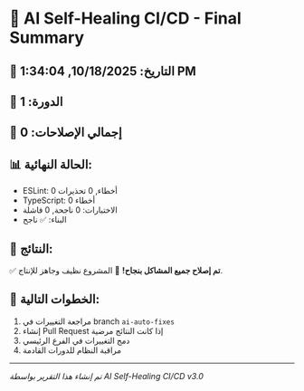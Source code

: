 # 🤖 AI Self-Healing CI/CD - Final Summary

## 📅 التاريخ: 10/18/2025, 1:34:04 PM
## 🔄 الدورة: 1
## 🔧 إجمالي الإصلاحات: 0

## 📊 الحالة النهائية:
- ESLint: 0 أخطاء, 0 تحذيرات
- TypeScript: 0 أخطاء
- الاختبارات: 0 ناجحة, 0 فاشلة
- البناء: ✅ ناجح

## 🎯 النتائج:
✅ **تم إصلاح جميع المشاكل بنجاح!**
🎉 المشروع نظيف وجاهز للإنتاج.

## 🔗 الخطوات التالية:
1. مراجعة التغييرات في branch `ai-auto-fixes`
2. إنشاء Pull Request إذا كانت النتائج مرضية
3. دمج التغييرات في الفرع الرئيسي
4. مراقبة النظام للدورات القادمة

---
*تم إنشاء هذا التقرير بواسطة AI Self-Healing CI/CD v3.0*
